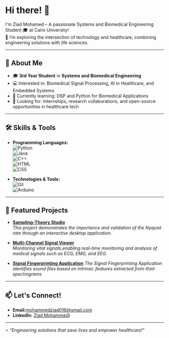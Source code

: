 # Hi there! 👋

I'm Ziad Mohamed – A passionate Systems and Biomedical Engineering Student 🎓 at Cairo University!  
🌟 I’m exploring the intersection of technology and healthcare, combining engineering solutions with life sciences.

---

## 🧠 About Me
- 🎓 **3rd Year Student** in **Systems and Biomedical Engineering**  
- 💻 Interested in: Biomedical Signal Processing, AI in Healthcare, and Embedded Systems  
- 🌱 Currently learning: DSP and Python for Biomedical Applications  
- 🤝 Looking for: Internships, research collaborations, and open-source opportunities in healthcare tech  

---

## 🛠️ Skills & Tools
- **Programming Languages:**  
  ![Python](https://img.shields.io/badge/Python-3776AB?style=for-the-badge&logo=python&logoColor=white)  
  ![Java](https://img.shields.io/badge/Java-007396?style=for-the-badge&logo=java&logoColor=white)  
  ![C++](https://img.shields.io/badge/C%2B%2B-00599C?style=for-the-badge&logo=c%2B%2B&logoColor=white)  
  ![HTML](https://img.shields.io/badge/HTML-E34F26?style=for-the-badge&logo=html5&logoColor=white)  
  ![CSS](https://img.shields.io/badge/CSS-1572B6?style=for-the-badge&logo=css3&logoColor=white)

- **Technologies & Tools:**  
  ![Git](https://img.shields.io/badge/Git-F05032?style=for-the-badge&logo=git&logoColor=white)  
  ![Arduino](https://img.shields.io/badge/Arduino-00979D?style=for-the-badge&logo=arduino&logoColor=white)  


---

## 🚀 Featured Projects
- [**Sampling-Theory Studio**](https://github.com/Ziadmohammed200/Signal-Studio)  
  *This project demonstrates the importance and validation of the Nyquist rate through an interactive desktop application.*

- [**Multi-Channel Signal Viewer**](https://github.com/Ziadmohammed200/Signal-Viewer)    
  *Monitoring vital signals,enabling real-time monitoring and analysis of medical signals such as ECG, EMG, and EEG.*

- [**Signal Fingerprinting Application**](https://github.com/Ziadmohammed200/Song-Recognition)
  *The Signal Fingerprinting Application identifies sound files based on intrinsic features extracted from their spectrograms*

---

## 📫 Let's Connect!
- **Email:**[mohammedziad016@gmail.com](mailto:mohammedziad016@gmail.com)  
- **LinkedIn:** [Ziad Mohammed](https://www.linkedin.com/in/ziad-mohammed-903a05269/))  

---

⭐️ *“Engineering solutions that save lives and empower healthcare!”*  
